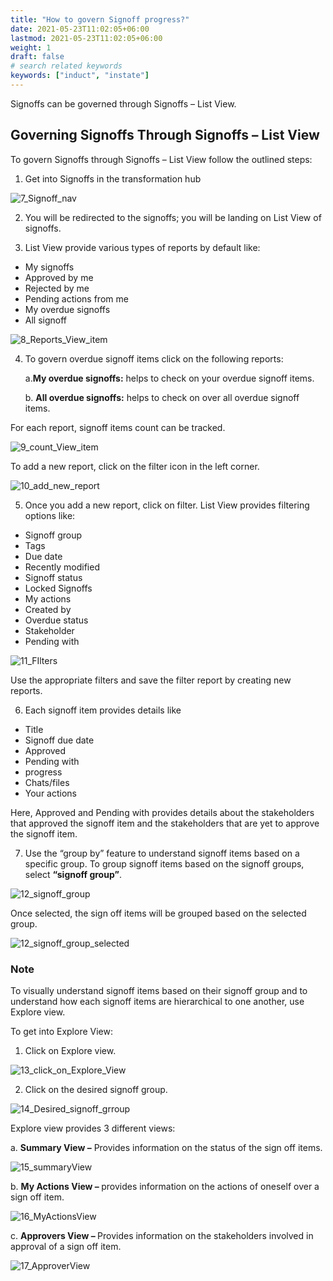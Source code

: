 ```yaml
---
title: "How to govern Signoff progress?"
date: 2021-05-23T11:02:05+06:00
lastmod: 2021-05-23T11:02:05+06:00
weight: 1
draft: false
# search related keywords
keywords: ["induct", "instate"]
---
```


Signoffs can be governed through Signoffs – List View. 

## Governing Signoffs Through Signoffs – List View  

To govern Signoffs through Signoffs – List View follow the outlined steps:

1. Get into Signoffs in the transformation hub

![7_Signoff_nav](https://storage.googleapis.com/ktern-public-files/product-documentation/Signoffs/7_Signoff_nav.png)

2. You will be redirected to the signoffs; you will be landing on List View of signoffs.

3. List View provide various types of reports by default like: 

<ul>
<li>
   My signoffs 
</li>
<li>
   Approved by me
</li>
<li>
   Rejected by me 
</li>
<li>
   Pending actions from me 
</li>
<li>
   My overdue signoffs 
</li>
<li>
   All signoff
</li>
</ul>

![8_Reports_View_item](https://storage.googleapis.com/ktern-public-files/product-documentation/Signoffs/8_Reports_View_item.png)

4. To govern overdue signoff items click on the following reports: 

      a.<b>My overdue signoffs:</b> helps to check on your overdue signoff items. 

      b. <b>All overdue signoffs:</b> helps to check on over all overdue signoff items. 

For each report, signoff items count can be tracked. 

![9_count_View_item](https://storage.googleapis.com/ktern-public-files/product-documentation/Signoffs/9_count_View_item.png)

To add a new report, click on the filter icon in the left corner.

![10_add_new_report](https://storage.googleapis.com/ktern-public-files/product-documentation/Signoffs/10_add_new_report.png)

5. Once you add a new report, click on filter. List View provides filtering options like: 

<ul>
<li>
   Signoff group 
</li>
<li>
   Tags 
</li>
<li>
   Due date 
</li>
<li>
   Recently modified 
</li>
<li>
   Signoff status 
</li>
<li>
   Locked Signoffs 
</li>
<li>
   My actions 
</li>
<li>
   Created by 
</li>
<li>
   Overdue status 
</li>
<li>
   Stakeholder 
</li>
<li>
   Pending with 
</li>
</ul>

![11_FIlters](https://storage.googleapis.com/ktern-public-files/product-documentation/Signoffs/11_FIlters.png)

Use the appropriate filters and save the filter report by creating new reports. 

6. Each signoff item provides details like 

<ul>
<li>
Title 
</li>
<li>
   Signoff due date 
</li>
<li>
   Approved  
</li>
<li>
   Pending with 
</li>
<li>
   progress 
</li>
<li>
   Chats/files 
</li>
<li>
   Your actions 
</li>
</ul>

Here, Approved and Pending with provides details about the stakeholders that approved the signoff item and the stakeholders that are yet to approve the signoff item. 

7. Use the “group by” feature to understand signoff items based on a specific group. 
To group signoff items based on the signoff groups, select <b>“signoff group”</b>. 

![12_signoff_group](https://storage.googleapis.com/ktern-public-files/product-documentation/Signoffs/12_signoff_group.png)

Once selected, the sign off items will be grouped based on the selected group.

![12_signoff_group_selected](https://storage.googleapis.com/ktern-public-files/product-documentation/Signoffs/12_signoff_group_selected.png)

### Note

To visually understand signoff items based on their signoff group and to understand how each signoff items are hierarchical to one another, use Explore view. 

To get into Explore View: 

1. Click on Explore view. 

![13_click_on_Explore_View](https://storage.googleapis.com/ktern-public-files/product-documentation/Signoffs/13_click_on_Explore_View.png)

2. Click on the desired signoff group.

![14_Desired_signoff_grroup](https://storage.googleapis.com/ktern-public-files/product-documentation/Signoffs/14_Desired_signoff_grroup.png)

Explore view provides 3 different views: 

   a. <b>Summary View –</b> Provides information on the status of the sign off items. 

![15_summaryView](https://storage.googleapis.com/ktern-public-files/product-documentation/Signoffs/15_summaryView.png)

   b. <b>My Actions View – </b>provides information on the actions of oneself over a sign off item. 

![16_MyActionsView](https://storage.googleapis.com/ktern-public-files/product-documentation/Signoffs/16_MyActionsView.png)

   c. <b>Approvers View – </b>Provides information on the stakeholders involved in approval of a sign off item. 

![17_ApproverView](https://storage.googleapis.com/ktern-public-files/product-documentation/Signoffs/17_ApproverView.png)